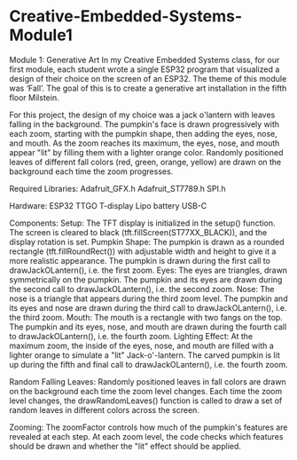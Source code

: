 # Creative-Embedded-Systems-Module1

Module 1: Generative Art
In my Creative Embedded Systems class, for our first module, each student wrote a single ESP32 program that visualized a design of their choice on the screen of an ESP32. The theme of this module was ‘Fall’. The goal of this is to create a generative art installation in the fifth floor Milstein. 

For this project, the design of my choice was a jack o'lantern with leaves falling in the background. The pumpkin's face is drawn progressively with each zoom, starting with the pumpkin shape, then adding the eyes, nose, and mouth. As the zoom reaches its maximum, the eyes, nose, and mouth appear "lit" by filling them with a lighter orange color. Randomly positioned leaves of different fall colors (red, green, orange, yellow) are drawn on the background each time the zoom progresses.


Required Libraries:
Adafruit_GFX.h
Adafruit_ST7789.h
SPI.h

Hardware:
ESP32 TTGO T-display
Lipo battery
USB-C

Components:
Setup: The TFT display is initialized in the setup() function. The screen is cleared to black (tft.fillScreen(ST77XX_BLACK)), and the display rotation is set.
Pumpkin Shape: The pumpkin is drawn as a rounded rectangle (tft.fillRoundRect()) with adjustable width and height to give it a more realistic appearance. The pumpkin is drawn during the first call to  drawJackOLantern(), i.e. the first zoom.
Eyes: The eyes are triangles, drawn symmetrically on the pumpkin. The pumpkin and its eyes are drawn during the second call to  drawJackOLantern(), i.e. the second zoom.
Nose: The nose is a triangle that appears during the third zoom level. The pumpkin and its eyes and nose are drawn during the third call to  drawJackOLantern(), i.e. the third zoom.
Mouth: The mouth is a rectangle with two fangs on the top. The pumpkin and its eyes, nose, and mouth are drawn during the fourth call to drawJackOLantern(), i.e. the fourth zoom.
Lighting Effect: At the maximum zoom, the inside of the eyes, nose, and mouth are filled with a lighter orange to simulate a "lit" Jack-o'-lantern. The carved pumpkin is lit up during the fifth and final call to drawJackOLantern(), i.e. the fourth zoom.

Random Falling Leaves: Randomly positioned leaves in fall colors are drawn on the background each time the zoom level changes. Each time the zoom level changes, the drawRandomLeaves() function is called to draw a set of random leaves in different colors across the screen.

Zooming: The zoomFactor controls how much of the pumpkin's features are revealed at each step. At each zoom level, the code checks which features should be drawn and whether the "lit" effect should be applied.

